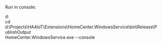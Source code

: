 ﻿Run in console:

d:\
cd d:\Projects\HA4IoT\Extensions\HomeCenter.WindowsService\bin\Release\PublishOutput\
HomeCenter.WindowsService.exe --console
